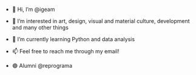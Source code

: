 - 👋 Hi, I’m @igeam

- 👀 I’m interested in art, design, visual and material culture, development and many other things

- 🌱 I’m currently learning Python and data analysis

- 📫 Feel free to reach me through my email!

- 🟣 Alumni @reprograma
